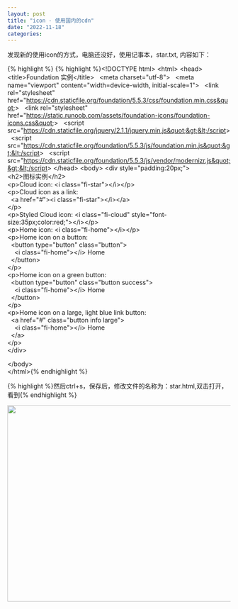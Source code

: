 ```yaml
---
layout: post
title: "icon - 使用国内的cdn"
date: "2022-11-18"
categories: 
---
```

<p>发现新的使用icon的方式，电脑还没好，使用记事本，star.txt, 内容如下：</p>

{% highlight %}
{% highlight %}&lt;!DOCTYPE html&gt;
&lt;html&gt;
&lt;head&gt;
&nbsp; &lt;title&gt;Foundation 实例&lt;/title&gt;
&nbsp; &lt;meta charset=&quot;utf-8&quot;&gt;
&nbsp; &lt;meta name=&quot;viewport&quot; content=&quot;width=device-width, initial-scale=1&quot;&gt;
&nbsp; &lt;link rel=&quot;stylesheet&quot; href=&quot;https://cdn.staticfile.org/foundation/5.5.3/css/foundation.min.css&quot;&gt;
&nbsp; &lt;link rel=&quot;stylesheet&quot; href=&quot;https://static.runoob.com/assets/foundation-icons/foundation-icons.css&quot;&gt;
&nbsp; &lt;script src=&quot;https://cdn.staticfile.org/jquery/2.1.1/jquery.min.js&quot;&gt;&lt;/script&gt;
&nbsp; &lt;script src=&quot;https://cdn.staticfile.org/foundation/5.5.3/js/foundation.min.js&quot;&gt;&lt;/script&gt;
&nbsp; &lt;script src=&quot;https://cdn.staticfile.org/foundation/5.5.3/js/vendor/modernizr.js&quot;&gt;&lt;/script&gt;
&lt;/head&gt;
&lt;body&gt;
&lt;div style=&quot;padding:20px;&quot;&gt;<br />
&lt;h2&gt;图标实例&lt;/h2&gt;<br />
&lt;p&gt;Cloud icon: &lt;i class=&quot;fi-star&quot;&gt;&lt;/i&gt;&lt;/p&gt; &nbsp; &nbsp;<br />
&lt;p&gt;Cloud icon as a link:<br />
&nbsp; &lt;a href=&quot;#&quot;&gt;&lt;i class=&quot;fi-star&quot;&gt;&lt;/i&gt;&lt;/a&gt;<br />
&lt;/p&gt;<br />
&lt;p&gt;Styled Cloud icon: &lt;i class=&quot;fi-cloud&quot; style=&quot;font-size:35px;color:red;&quot;&gt;&lt;/i&gt;&lt;/p&gt; &nbsp; &nbsp;<br />
&lt;p&gt;Home icon: &lt;i class=&quot;fi-home&quot;&gt;&lt;/i&gt;&lt;/p&gt;<br />
&lt;p&gt;Home icon on a button:<br />
&nbsp; &lt;button type=&quot;button&quot; class=&quot;button&quot;&gt;<br />
&nbsp; &nbsp; &lt;i class=&quot;fi-home&quot;&gt;&lt;/i&gt; Home&nbsp;<br />
&nbsp; &lt;/button&gt;<br />
&lt;/p&gt;<br />
&lt;p&gt;Home icon on a green button:<br />
&nbsp; &lt;button type=&quot;button&quot; class=&quot;button success&quot;&gt;<br />
&nbsp; &nbsp; &lt;i class=&quot;fi-home&quot;&gt;&lt;/i&gt; Home&nbsp;<br />
&nbsp; &lt;/button&gt;<br />
&lt;/p&gt;<br />
&lt;p&gt;Home icon on a large, light blue link button:<br />
&nbsp; &lt;a href=&quot;#&quot; class=&quot;button info large&quot;&gt;<br />
&nbsp; &nbsp; &lt;i class=&quot;fi-home&quot;&gt;&lt;/i&gt; Home&nbsp;<br />
&nbsp; &lt;/a&gt;<br />
&lt;/p&gt;&nbsp;<br />
&lt;/div&gt;

&lt;/body&gt;<br />
&lt;/html&gt;{% endhighlight %}

<p>{% highlight %}然后ctrl+s，保存后，修改文件的名称为：star.html,双击打开，看到{% endhighlight %}</p>

<p><img height="443" src="/uploads/ckeditor/pictures/734/image-20221118151106-1.png" width="837" /></p>

